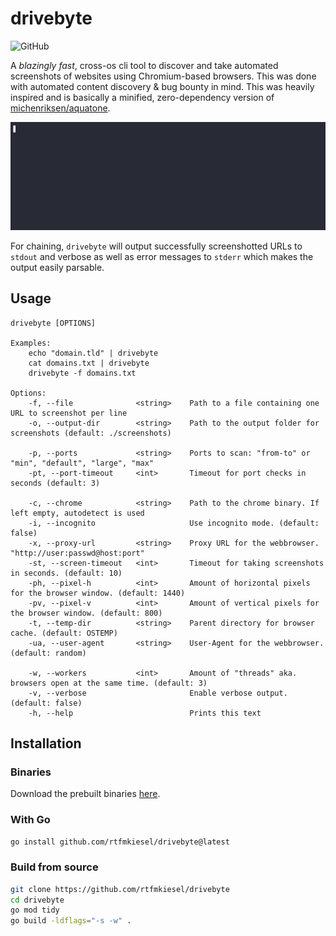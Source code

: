 # drivebyte
![GitHub](https://img.shields.io/github/license/rtfmkiesel/drivebyte)

A *blazingly fast*, cross-os cli tool to discover and take automated screenshots of websites using Chromium-based browsers. This was done with automated content discovery & bug bounty in mind. This was heavily inspired and is basically a minified, zero-dependency version of [michenriksen/aquatone](https://github.com/michenriksen/aquatone). 

![](demo.gif)

For chaining, `drivebyte` will output successfully screenshotted URLs to `stdout` and verbose as well as error messages to `stderr` which makes the output easily parsable. 

## Usage
```
drivebyte [OPTIONS]

Examples:
    echo "domain.tld" | drivebyte
    cat domains.txt | drivebyte
    drivebyte -f domains.txt

Options:
    -f, --file              <string>    Path to a file containing one URL to screenshot per line
    -o, --output-dir        <string>    Path to the output folder for screenshots (default: ./screenshots)
    
    -p, --ports             <string>    Ports to scan: "from-to" or "min", "default", "large", "max"
    -pt, --port-timeout     <int>       Timeout for port checks in seconds (default: 3)

    -c, --chrome            <string>    Path to the chrome binary. If left empty, autodetect is used
    -i, --incognito                     Use incognito mode. (default: false)
    -x, --proxy-url         <string>    Proxy URL for the webbrowser. "http://user:passwd@host:port"
    -st, --screen-timeout   <int>       Timeout for taking screenshots in seconds. (default: 10)
    -ph, --pixel-h          <int>       Amount of horizontal pixels for the browser window. (default: 1440)
    -pv, --pixel-v          <int>       Amount of vertical pixels for the browser window. (default: 800)
    -t, --temp-dir          <string>    Parent directory for browser cache. (default: OSTEMP)
    -ua, --user-agent       <string>    User-Agent for the webbrowser. (default: random)

    -w, --workers           <int>       Amount of "threads" aka. browsers open at the same time. (default: 3)
    -v, --verbose                       Enable verbose output. (default: false)
    -h, --help                          Prints this text
```

## Installation
### Binaries
Download the prebuilt binaries [here](https://github.com/rtfmkiesel/drivebyte/releases).

### With Go
```bash
go install github.com/rtfmkiesel/drivebyte@latest
```

### Build from source
```bash
git clone https://github.com/rtfmkiesel/drivebyte
cd drivebyte
go mod tidy
go build -ldflags="-s -w" .
```
